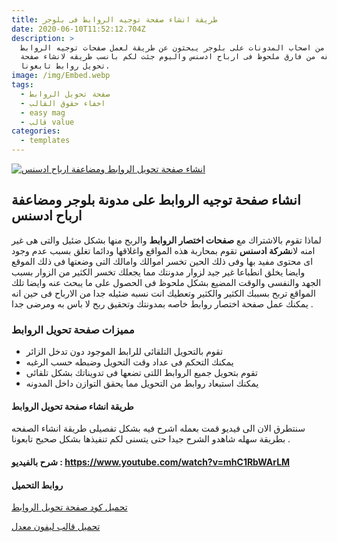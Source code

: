 ```yaml
---
title: طريقة انشاء صفحة توجيه الروابط فى بلوجر
date: 2020-06-10T11:52:12.704Z
description: >
  الكثير من اصحاب المدونات على بلوجر يبحثون عن طريقة لعمل صفحات توجيه الروابط
  لما تحققه من فارق ملحوظ فى ارباح ادسنس واليوم جئت لكم بانسب طريقه لانشاء صفحة
  تحويل روابط تابعونا.
image: /img/Embed.webp
tags:
  - صفحة تحويل الروابط
  - اخفاء حقوق القالب
  - easy mag
  - قالب value
categories:
  - templates
---
```

<!--StartFragment-->

[![انشاء صفحة تحويل الروابط ومضاعفة ارباح ادسنس](https://1.bp.blogspot.com/-hRhbfPVKwIk/XJZrycQyvII/AAAAAAAAFZQ/KKE7Ied0VFQ3JN9j25QO-6QoJ8PtLnn6gCLcBGAs/s320/%25D8%25A7%25D9%2586%25D8%25B4%25D8%25A7%25D8%25A1-%25D8%25B5%25D9%2581%25D8%25AD%25D8%25A9-%25D8%25AA%25D9%2588%25D8%25AC%25D9%258A%25D9%2587-%25D8%25B1%25D9%2588%25D8%25A7%25D8%25A8%25D8%25B7-%25D9%2581%25D9%2589-%25D8%25A8%25D9%2584%25D9%2588%25D8%25AC%25D8%25B1-%25D9%2588%25D9%2585%25D8%25B6%25D8%25A7%25D8%25B9%25D9%2581%25D8%25A9-%25D8%25A7%25D8%25B1%25D8%25A8%25D8%25A7%25D8%25AD-%25D8%25A7%25D8%25AF%25D8%25B3%25D9%2586%25D8%25B3.webp "انشاء صفحة توجيه الروابط ومضاعفة ارباح ادسنس")](https://1.bp.blogspot.com/-hRhbfPVKwIk/XJZrycQyvII/AAAAAAAAFZQ/KKE7Ied0VFQ3JN9j25QO-6QoJ8PtLnn6gCLcBGAs/s1600/%25D8%25A7%25D9%2586%25D8%25B4%25D8%25A7%25D8%25A1-%25D8%25B5%25D9%2581%25D8%25AD%25D8%25A9-%25D8%25AA%25D9%2588%25D8%25AC%25D9%258A%25D9%2587-%25D8%25B1%25D9%2588%25D8%25A7%25D8%25A8%25D8%25B7-%25D9%2581%25D9%2589-%25D8%25A8%25D9%2584%25D9%2588%25D8%25AC%25D8%25B1-%25D9%2588%25D9%2585%25D8%25B6%25D8%25A7%25D8%25B9%25D9%2581%25D8%25A9-%25D8%25A7%25D8%25B1%25D8%25A8%25D8%25A7%25D8%25AD-%25D8%25A7%25D8%25AF%25D8%25B3%25D9%2586%25D8%25B3.webp)

## انشاء صفحة توجيه الروابط على مدونة بلوجر ومضاعفة ارباح ادسنس

لماذا تقوم بالاشتراك مع **صفحات اختصار الروابط** والربح منها بشكل ضئيل والتى هى غير امنه لان**شركة ادسنس** تقوم بمحاربة هذه المواقع واغلاقها ودائما تغلق بسبب عدم وجود اى محتوى مفيد بها وفى ذلك الحين تخسر اموالك وامالك التى وضعتها فى ذلك الموقع وايضا يخلق انطباعا غير جيد لزوار مدونتك مما يجعلك تخسر الكثير من الزوار بسبب الجهد والنفسى والوقت المضيع بشكل ملحوظ فى الحصول على ما يبحث عنه وايضا تلك المواقع تربح بسببك الكثير والكثير وتعطيك انت نسبه ضئيله جدا من الارباح فى حين انه يمكنك عمل صفحة اختصار روابط خاصه بمدونتك وتحقيق ربح لا باس به ومرضى جدا .

### مميزات صفحة تحويل الروابط

* تقوم بالتحويل التلقائى للرابط الموجود دون تدخل الزائر
* يمكنك التحكم فى عداد وقت التحويل وضبطه حسب الرغبه
* تقوم بتحويل جميع الروابط اللتى تضعها فى تدويناتك بشكل تلقائى
* يمكنك استبعاد روابط من التحويل مما يحقق التوازن داخل المدونه

#### طريقة انشاء صفحة تحويل الروابط

سنتطرق الان الى فيديو قمت بعمله اشرح فيه بشكل تفصيلى طريقة انشاء الصفحه بطريقة سهله شاهدو الشرح جيدا حتى يتسنى لكم تنفيذها بشكل صحيح تابعونا .

#### شرح بالفيديو : https://www.youtube.com/watch?v=mhC1RbWArLM

#### روابط التحميل

[تحميل كود صفحة تحويل الروابط](http://www.mediafire.com/file/id7fca9ff54b7jv/%25D8%25B5%25D9%2581%25D8%25AD%25D8%25A9_%25D8%25A7%25D8%25B9%25D8%25A7%25D8%25AF%25D8%25A9_%25D8%25AA%25D9%2588%25D8%25AC%25D9%258A%25D9%2587.txt/file)

[تحميل قالب ليفون معدل](https://t-g0.blogspot.com/2018/11/2019_29.html)

<!--EndFragment-->